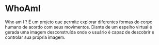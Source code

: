 # WhoAmI

Who am I ?
É um projeto que permite explorar diferentes formas do corpo humano de acordo com seus movimentos.
Diante de um espelho virtual é gerada uma imagem desconstruída onde o usuário é capaz de descobrir e controlar sua própria imagem.